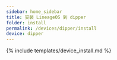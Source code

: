 ```yaml
---
sidebar: home_sidebar
title: 安装 LineageOS 到 dipper
folder: install
permalink: /devices/dipper/install
device: dipper
---
```

{% include templates/device_install.md %}
